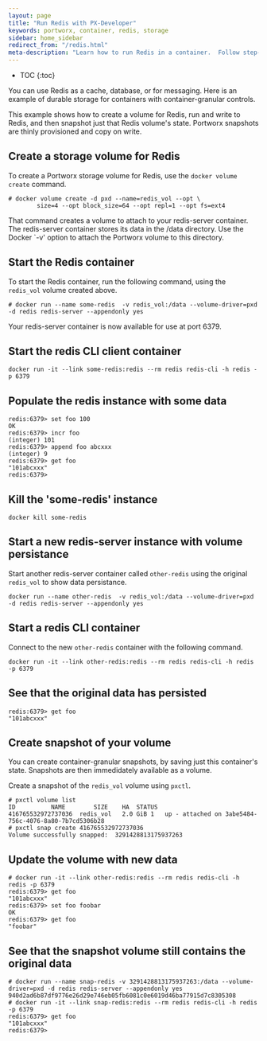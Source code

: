 ```yaml
---
layout: page
title: "Run Redis with PX-Developer"
keywords: portworx, container, redis, storage
sidebar: home_sidebar
redirect_from: "/redis.html"
meta-description: "Learn how to run Redis in a container.  Follow step-by-step guide to run and write to Redis in a container and take snapshots. Try for yourself today!"
---
```


* TOC
{:toc}

You can use Redis as a cache, database, or for messaging. Here is an example of durable storage for containers with container-granular controls.

This example shows how to create a volume for Redis, run and write to Redis, and then snapshot just that Redis volume's state. Portworx snapshots are thinly provisioned and copy on write.

## Create a storage volume for Redis

To create a Portworx storage volume for Redis, use the `docker volume create` command.

```
# docker volume create -d pxd --name=redis_vol --opt \
     	size=4 --opt block_size=64 --opt repl=1 --opt fs=ext4
```

That command creates a volume to attach to your redis-server container. The redis-server container stores its data in the /data directory. Use the Docker `-v' option to attach the Portworx volume to this directory.  

## Start the Redis container

To start the Redis container, run the following command, using the `redis_vol` volume created above.

```
# docker run --name some-redis  -v redis_vol:/data --volume-driver=pxd  -d redis redis-server --appendonly yes
```

Your redis-server container is now available for use at port 6379.

## Start the redis CLI client container

```
docker run -it --link some-redis:redis --rm redis redis-cli -h redis -p 6379
```

## Populate the redis instance with some data

```
redis:6379> set foo 100
OK
redis:6379> incr foo
(integer) 101
redis:6379> append foo abcxxx
(integer) 9
redis:6379> get foo
"101abcxxx"
redis:6379>
```

## Kill the 'some-redis' instance

```
docker kill some-redis
```

## Start a new redis-server instance with volume persistance

Start another redis-server container called `other-redis` using the original `redis_vol` to show data persistance.

```
docker run --name other-redis  -v redis_vol:/data --volume-driver=pxd  -d redis redis-server --appendonly yes
```

## Start a redis CLI container

Connect to the new `other-redis` container with the following command.

```
docker run -it --link other-redis:redis --rm redis redis-cli -h redis -p 6379
```

## See that the original data has persisted

```
redis:6379> get foo
"101abcxxx"
```

## Create snapshot of your volume

You can create container-granular snapshots, by saving just this container's state. Snapshots are then immedidately available as a volume.  

Create a snapshot of the `redis_vol` volume using `pxctl`.

```
# pxctl volume list
ID			NAME		SIZE	HA	STATUS
416765532972737036	redis_vol	2.0 GiB	1	up - attached on 3abe5484-756c-4076-8a80-7b7cd5306b28
# pxctl snap create 416765532972737036
Volume successfully snapped:  3291428813175937263
```

## Update the volume with new data

```
# docker run -it --link other-redis:redis --rm redis redis-cli -h redis -p 6379
redis:6379> get foo
"101abcxxx"
redis:6379> set foo foobar
OK
redis:6379> get foo
"foobar"
```

## See that the snapshot volume still contains the original data

```
# docker run --name snap-redis -v 3291428813175937263:/data --volume-driver=pxd -d redis redis-server --appendonly yes
940d2ad6b87df9776e26d29e746eb05fb6081c0e6019d46ba77915d7c8305308
# docker run -it --link snap-redis:redis --rm redis redis-cli -h redis -p 6379
redis:6379> get foo
"101abcxxx"
redis:6379>
```

